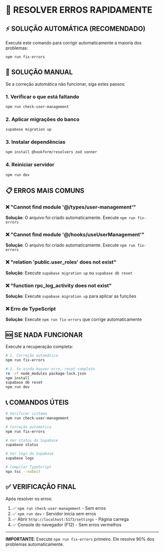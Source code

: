 # 🚨 RESOLVER ERROS RAPIDAMENTE

## ⚡ SOLUÇÃO AUTOMÁTICA (RECOMENDADO)

Execute este comando para corrigir automaticamente a maioria dos problemas:

```bash
npm run fix-errors
```

## 🔧 SOLUÇÃO MANUAL

Se a correção automática não funcionar, siga estes passos:

### 1. Verificar o que está faltando
```bash
npm run check-user-management
```

### 2. Aplicar migrações do banco
```bash
supabase migration up
```

### 3. Instalar dependências
```bash
npm install @hookform/resolvers zod sonner
```

### 4. Reiniciar servidor
```bash
npm run dev
```

## 📋 ERROS MAIS COMUNS

### ❌ "Cannot find module '@/types/user-management'"
**Solução**: O arquivo foi criado automaticamente. Execute `npm run fix-errors`

### ❌ "Cannot find module '@/hooks/useUserManagement'"
**Solução**: O arquivo foi criado automaticamente. Execute `npm run fix-errors`

### ❌ "relation 'public.user_roles' does not exist"
**Solução**: Execute `supabase migration up` ou `supabase db reset`

### ❌ "function rpc_log_activity does not exist"
**Solução**: Execute `supabase migration up` para aplicar as funções

### ❌ Erro de TypeScript
**Solução**: Execute `npm run fix-errors` que corrige automaticamente

## 🆘 SE NADA FUNCIONAR

Execute a recuperação completa:

```bash
# 1. Correção automática
npm run fix-errors

# 2. Se ainda houver erro, reset completo
rm -rf node_modules package-lock.json
npm install
supabase db reset
npm run dev
```

## 📞 COMANDOS ÚTEIS

```bash
# Verificar sistema
npm run check-user-management

# Correção automática
npm run fix-errors

# Ver status do Supabase
supabase status

# Ver logs do Supabase
supabase logs

# Compilar TypeScript
npx tsc --noEmit
```

## ✅ VERIFICAÇÃO FINAL

Após resolver os erros:

1. ✅ `npm run check-user-management` - Sem erros
2. ✅ `npm run dev` - Servidor inicia sem erros
3. ✅ Abrir `http://localhost:5173/settings` - Página carrega
4. ✅ Console do navegador (F12) - Sem erros vermelhos

---

**IMPORTANTE**: Execute `npm run fix-errors` primeiro. Ele resolve 90% dos problemas automaticamente.